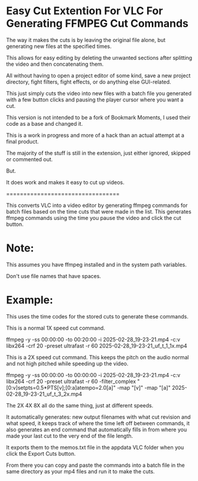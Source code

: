 # Easy Cut Extention For VLC For Generating FFMPEG Cut Commands


The way it makes the cuts is by leaving the original file alone, but generating new files at the specified times.


This allows for easy editing by deleting the unwanted sections after splitting the video and then concatenating them.


All without having to open a project editor of some kind, save a new project directory, fight filters, fight effects, or do anything else GUI-related.


This just simply cuts the video into new files with a batch file you generated with a few button clicks and pausing the player cursor where you want a cut.


This version is not intended to be a fork of Bookmark Moments, I used their code as a base and changed it.


This is a work in progress and more of a hack than an actual attempt at a final product.


The majority of the stuff is still in the extension, just either ignored, skipped or commented out.


But.


It does work and makes it easy to cut up videos.


=================================


This converts VLC into a video editor by generating ffmpeg commands for batch files based on the time cuts that were made in the list. This generates ffmpeg commands using the time you pause the video and click the cut button.


# Note:


This assumes you have ffmpeg installed and in the system path variables.


Don't use file names that have spaces.


# Example:


This uses the time codes for the stored cuts to generate these commands.


This is a normal 1X speed cut command.


ffmpeg -y -ss 00:00:00 -to 00:20:00 -i 2025-02-28_19-23-21.mp4 -c:v libx264 -crf 20 -preset ultrafast -r 60 2025-02-28_19-23-21_uf_t_1_1x.mp4


This is a 2X speed cut command. This keeps the pitch on the audio normal and not high pitched while speeding up the video.


ffmpeg -y -ss 00:00:00 -to 00:00:00 -i 2025-02-28_19-23-21.mp4 -c:v libx264 -crf 20 -preset ultrafast -r 60 -filter_complex "[0:v]setpts=0.5*PTS[v];[0:a]atempo=2.0[a]" -map "[v]" -map "[a]" 2025-02-28_19-23-21_uf_t_3_2x.mp4


The 2X 4X 8X all do the same thing, just at different speeds.


It automatically generates: new output filenames with what cut revision and what speed, it keeps track of where the time left off between commands, it also generates an end command that automatically fills in from where you made your last cut to the very end of the file length.


It exports them to the memos.txt file in the appdata VLC folder when you click the Export Cuts button.


From there you can copy and paste the commands into a batch file in the same directory as your mp4 files and run it to make the cuts.



